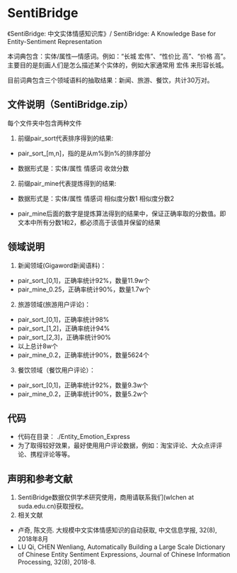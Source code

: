 # SentiBridge

《SentiBridge: 中文实体情感知识库》/ SentiBridge: A Knowledge Base for Entity-Sentiment Representation 

本词典包含：实体/属性—情感词。例如：“长城  宏伟”、“性价比  高”、“价格  高”。主要目的是刻画人们是怎么描述某个实体的，例如大家通常用 宏伟 来形容长城。

目前词典包含三个领域语料的抽取结果：新闻、旅游、餐饮，共计30万对。

## 文件说明（SentiBridge.zip）
每个文件夹中包含两种文件
1. 前缀pair_sort代表排序得到的结果:

  * pair_sort_[m,n]，指的是从m%到n%的排序部分

  * 数据形式是：实体/属性  情感词  收敛分数

2. 前缀pair_mine代表提炼得到的结果:
  * 数据形式是：实体/属性  情感词  相似度分数1  相似度分数2

  * pair_mine后面的数字是提炼算法得到的结果中，保证正确率取的分数值。即文本中所有分数1和2，都必须高于该值并保留的结果

## 领域说明

1. 新闻领域(Gigaword新闻语料)：
  * pair_sort_[0,1]，正确率统计92%，数量11.9w个
  * pair_mine_0.25，正确率统计90%，数量1.7w个

2. 旅游领域(旅游用户评论)：
  * pair_sort_[0,1]，正确率统计98%
  * pair_sort_[1,2]，正确率统计94%
  * pair_sort_[2,3]，正确率统计90%
  * 以上总计8w个
  * pair_mine_0.2，正确率统计90%，数量5624个

3. 餐饮领域（餐饮用户评论）：
  * pair_sort_[0,1]，正确率统计92%，数量9.3w个
  * pair_mine_0.2，正确率统计90%，数量5.2w个


## 代码
* 代码在目录： ./Entity_Emotion_Express
* 为了取得较好效果，最好使用用户评论数据，例如：淘宝评论、大众点评评论、携程评论等等。

## 声明和参考文献
1. SentiBridge数据仅供学术研究使用，商用请联系我们(wlchen at suda.edu.cn)获取授权。
2. 相关文献
  * 卢奇, 陈文亮. 大规模中文实体情感知识的自动获取, 中文信息学报, 32(8), 2018年8月
  * LU Qi, CHEN Wenliang, Automatically Building a Large Scale Dictionary of Chinese Entity Sentiment Expressions, Journal of Chinese Information Processing, 32(8), 2018-8.

